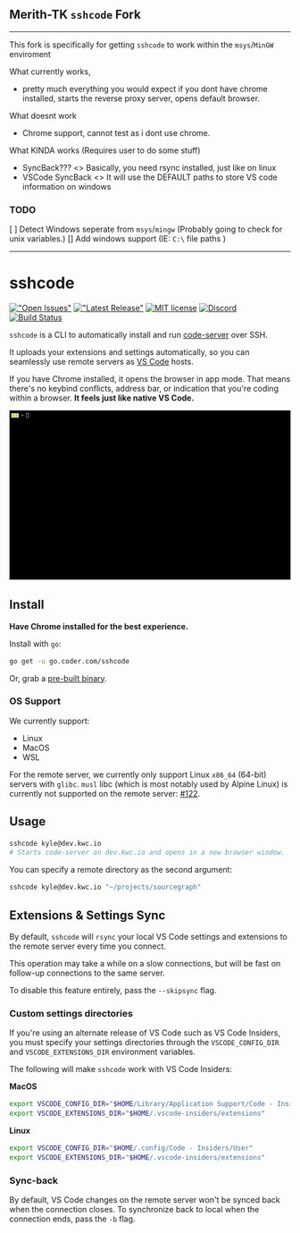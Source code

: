 ## Merith-TK `sshcode` Fork
___
This fork is specifically for getting `sshcode` to work within the `msys`/`MinGW` enviroment

What currently works, 
* pretty much everything you would expect if you dont have chrome installed, starts the reverse proxy server, opens default browser.

What doesnt work
* Chrome support, cannot test as i dont use chrome.

What KINDA works (Requires user to do some stuff)
* SyncBack??? <> Basically, you need rsync installed, just like on linux
* VSCode SyncBack <> It will use the DEFAULT paths to store VS code information on windows
### TODO
[ ] Detect Windows seperate from `msys`/`mingw` (Probably going to check for unix variables.)
[] Add windows support (IE: `C:\` file paths )


___
# sshcode

[!["Open Issues"](https://img.shields.io/github/issues-raw/cdr/sshcode.svg)](https://github.com/cdr/sshcode/issues)
[!["Latest Release"](https://img.shields.io/github/release/cdr/sshcode.svg)](https://github.com/cdr/sshcode/releases/latest)
[![MIT license](https://img.shields.io/badge/license-MIT-green.svg)](https://github.com/cdr/sshcode/blob/master/LICENSE)
[![Discord](https://img.shields.io/discord/463752820026376202.svg?label=&logo=discord&logoColor=ffffff&color=7389D8&labelColor=6A7EC2)](https://discord.gg/zxSwN8Z)
[![Build Status](https://travis-ci.org/cdr/sshcode.svg?branch=master)](https://travis-ci.org/cdr/sshcode)

`sshcode` is a CLI to automatically install and run [code-server](https://github.com/cdr/code-server) over SSH.

It uploads your extensions and settings automatically, so you can seamlessly use
remote servers as [VS Code](https://code.visualstudio.com) hosts.

If you have Chrome installed, it opens the browser in app mode. That means
there's no keybind conflicts, address bar, or indication that you're coding within a browser.
**It feels just like native VS Code.**

![Demo](/demo.gif)

## Install

**Have Chrome installed for the best experience.**

Install with `go`:

```bash
go get -u go.coder.com/sshcode
```

Or, grab a [pre-built binary](https://github.com/cdr/sshcode/releases).

### OS Support

We currently support:
- Linux
- MacOS
- WSL

For the remote server, we currently only support Linux `x86_64` (64-bit)
servers with `glibc`. `musl` libc (which is most notably used by Alpine Linux)
is currently not supported on the remote server:
[#122](https://github.com/cdr/sshcode/issues/122).

## Usage

```bash
sshcode kyle@dev.kwc.io
# Starts code-server on dev.kwc.io and opens in a new browser window.
```

You can specify a remote directory as the second argument:

```bash
sshcode kyle@dev.kwc.io "~/projects/sourcegraph"
```

## Extensions & Settings Sync

By default, `sshcode` will `rsync` your local VS Code settings and extensions
to the remote server every time you connect.

This operation may take a while on a slow connections, but will be fast
on follow-up connections to the same server.

To disable this feature entirely, pass the `--skipsync` flag.

### Custom settings directories

If you're using an alternate release of VS Code such as VS Code Insiders, you
must specify your settings directories through the `VSCODE_CONFIG_DIR` and
`VSCODE_EXTENSIONS_DIR` environment variables.

The following will make `sshcode` work with VS Code Insiders:

**MacOS**

```bash
export VSCODE_CONFIG_DIR="$HOME/Library/Application Support/Code - Insiders/User"
export VSCODE_EXTENSIONS_DIR="$HOME/.vscode-insiders/extensions"
```

**Linux**

```bash
export VSCODE_CONFIG_DIR="$HOME/.config/Code - Insiders/User"
export VSCODE_EXTENSIONS_DIR="$HOME/.vscode-insiders/extensions"
```

### Sync-back

By default, VS Code changes on the remote server won't be synced back
when the connection closes. To synchronize back to local when the connection ends,
pass the `-b` flag.

